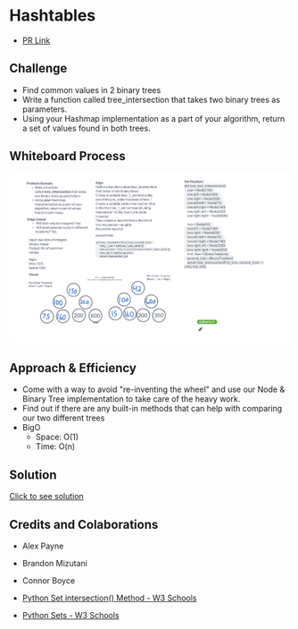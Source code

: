 # Hashtables
- [PR Link]()

## Challenge
- Find common values in 2 binary trees
- Write a function called tree_intersection that takes two binary trees as parameters.
- Using your Hashmap implementation as a part of your algorithm, return a set of values found in both trees.

## Whiteboard Process

![whiteboard](img/whiteboard.png)

## Approach & Efficiency
- Come with a way to avoid "re-inventing the wheel" and use our Node & Binary Tree implementation to take care of the heavy work.
- Find out if there are any built-in methods that can help with comparing our two different trees
- BigO
  * Space: O(1)
  * Time: O(n)
## Solution

[Click to see solution](tree_intersection.py)
## Credits and Colaborations
- Alex Payne
- Brandon Mizutani
- Connor Boyce

- [Python Set intersection() Method - W3 Schools](https://www.w3schools.com/python/ref_set_intersection.asp)
- [Python Sets - W3 Schools](https://www.w3schools.com/python/python_sets.asp)
